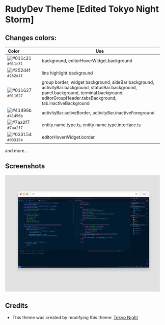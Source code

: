 # RudyDev Theme [Edited Tokyo Night Storm]

## Changes colors:

| Color&nbsp;&nbsp;&nbsp;&nbsp;&nbsp;&nbsp;&nbsp;&nbsp;&nbsp;&nbsp;&nbsp;&nbsp;&nbsp;&nbsp;&nbsp; | Use |
| ---------- | ------------------------------------------------------------ |
| ![#011c31](https://place-hold.it/15/011c31/011c31) `#011c31` | background, editorHoverWidget.background |
| ![#252d4f](https://place-hold.it/15/252d4f/252d4f?text=+) `#252d4f` | line highlight background |
| ![#011627](https://place-hold.it/15/011627/011627?text=+) `#011627` | group border, widget background, sideBar background, activityBar.background, statusBar.background, panel.background, terminal.background, editorGroupHeader.tabsBackground, tab.inactiveBackground  |
| ![#41496b](https://place-hold.it/15/41496b/41496b?text=+) `#41496b` | activityBar.activeBorder, activityBar.inactiveForeground |
| ![#7aa2f7](https://place-hold.it/15/7aa2f7/7aa2f7?text=+) `#7aa2f7` | entity.name.type.ts, entity.name.type.interface.ts |
| ![#033154](https://place-hold.it/15/033154/033154?text=+) `#033154` | editorHoverWidget.border |

and more...

## Screenshots

![screen-theme](screen-theme.png)

## Credits

- This theme was created by modifying this theme: [Tokyo Night](https://github.com/enkia/tokyo-night-vscode-theme)